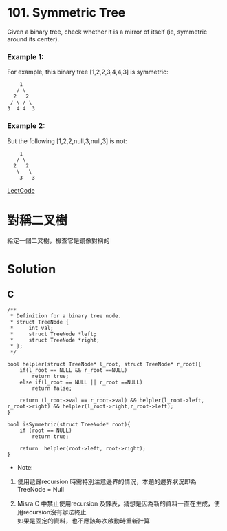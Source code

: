 # 101. Symmetric Tree
Given a binary tree, check whether it is a mirror of itself (ie, symmetric around its center).  

### Example 1:
For example, this binary tree [1,2,2,3,4,4,3] is symmetric: 
```
    1
   / \
  2   2
 / \ / \
3  4 4  3
```
### Example 2:
But the following [1,2,2,null,3,null,3] is not:  
```
    1
   / \
  2   2
   \   \
    3   3
```
[LeetCode](https://leetcode.com/problems/symmetric-tree/)  


# 對稱二叉樹  
給定一個二叉樹，檢查它是鏡像對稱的  

# Solution
## C

```
/**
 * Definition for a binary tree node.
 * struct TreeNode {
 *     int val;
 *     struct TreeNode *left;
 *     struct TreeNode *right;
 * };
 */

bool helpler(struct TreeNode* l_root, struct TreeNode* r_root){
    if(l_root == NULL && r_root ==NULL)
        return true;
    else if(l_root == NULL || r_root ==NULL)
        return false;
    
    return (l_root->val == r_root->val) && helpler(l_root->left, r_root->right) && helpler(l_root->right,r_root->left); 
}

bool isSymmetric(struct TreeNode* root){
    if (root == NULL)
        return true;  

    return  helpler(root->left, root->right);
}
```

* Note:  

1. 使用遞歸recursion 時需特別注意邊界的情況，本題的邊界狀況即為  TreeNode = Null  

2. Misra C 中禁止使用recursion 及鍊表，猜想是因為新的資料一直在生成，使用recursion沒有辦法終止  
   如果是固定的資料，也不應該每次啟動時重新計算 
